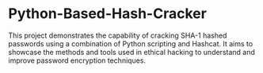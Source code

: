 # Python-Based-Hash-Cracker
This project demonstrates the capability of cracking SHA-1 hashed passwords using a combination of Python scripting and Hashcat. It aims to showcase the methods and tools used in ethical hacking to understand and improve password encryption techniques.
